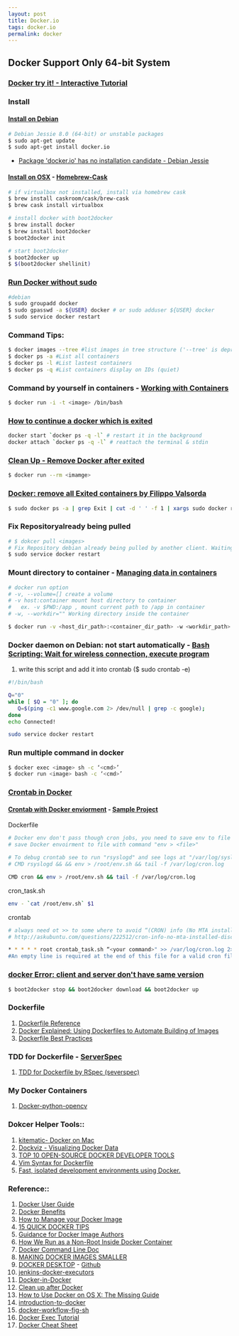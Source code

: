 ```yaml
---
layout: post
title: Docker.io
tags: docker.io
permalink: docker
---
```


## Docker Support Only 64-bit System

### [Docker try it! - Interactive Tutorial](https://www.docker.com/tryit/)

### Install

#### [Install on Debian](https://docs.docker.com/installation/debian/)

```sh
# Debian Jessie 8.0 (64-bit) or unstable packages
$ sudo apt-get update
$ sudo apt-get install docker.io
```
- [Package 'docker.io' has no installation candidate - Debian
Jessie](http://linuxconfig.org/package-docker-io-has-no-installation-candidate-debian-jessie)


#### [Install on OSX](http://penandpants.com/2014/03/09/docker-via-homebrew/) - [Homebrew-Cask](http://caskroom.io)

```sh
# if virtualbox not installed, install via homebrew cask
$ brew install caskroom/cask/brew-cask
$ brew cask install virtualbox

# install docker with boot2docker
$ brew install docker
$ brew install boot2docker
$ boot2docker init

# start boot2docker
$ boot2docker up
$ $(boot2docker shellinit)
```

### [Run Docker without sudo](https://docs.docker.com/installation/debian/#giving-non-root-access)  

```sh
#debian
$ sudo groupadd docker
$ sudo gpasswd -a ${USER} docker # or sudo adduser ${USER} docker
$ sudo service docker restart
```

### Command Tips:

```sh
$ docker images --tree #list images in tree structure ('--tree' is deprecated)
$ docker ps -a #List all containers
$ docker ps -l #List lastest containers
$ docker ps -q #List containers display on IDs (quiet)
```

### Command by yourself in containers - [Working with Containers](https://docs.docker.com/userguide/usingdocker/)

```sh
$ docker run -i -t <image> /bin/bash
```

### [How to continue a docker which is exited](http://stackoverflow.com/questions/21928691/how-to-continue-a-docker-which-is-exited)

```sh
docker start `docker ps -q -l` # restart it in the background
docker attach `docker ps -q -l` # reattach the terminal & stdin
```

### [Clean Up - Remove Docker after exited](https://docs.docker.com/reference/run/#clean-up-rm)

```sh
$ docker run --rm <imamge>
```

### [Docker: remove all Exited containers by Filippo Valsorda](https://coderwall.com/p/zguz_w)

```sh
$ sudo docker ps -a | grep Exit | cut -d ' ' -f 1 | xargs sudo docker rm
```

### Fix Repositoryalready being pulled 
```sh
# $ dokcer pull <images>
# Fix Repository debian already being pulled by another client. Waiting.
$ sudo service docker restart
```

### Mount directory to container - [Managing data in containers](https://docs.docker.com/userguide/dockervolumes/) 

```sh
# docker run option
# -v, --volume=[] create a volume
# -v host:container mount host directory to container 
#   ex. -v $PWD:/app , mount current path to /app in container
# -w, --workdir="" Working directory inside the container

$ docker run -v <host_dir_path>:<container_dir_path> -w <workdir_path> <image> <cmd>
```

### Docker daemon on Debian: not start automatically - [Bash Scripting: Wait for wireless connection, execute program](https://bbs.archlinux.org/viewtopic.php?id=51939)

1. write this script and add it into crontab ($ sudo crontab -e)

```sh
#!/bin/bash

Q="0"
while [ $Q = "0" ]; do
   Q=$(ping -c1 www.google.com 2> /dev/null | grep -c google);
done
echo Connected!

sudo service docker restart
```

### Run multiple command in docker

```sh
$ docker exec <image> sh -c ‘<cmd>’
$ docker run <image> bash -c ‘<cmd>’
```

### [Crontab in Docker](http://www.ekito.fr/people/run-a-cron-job-with-docker/)

#### [Crontab with Docker enviorment](https://registry.hub.docker.com/u/draffensperger/postgres-s3-backup/dockerfile/) - [Sample Project](https://github.com/draffensperger/postgres-s3-backup)

Dockerfile

```sh
# Docker env don't pass though cron jobs, you need to save env to file and load it in cron jobs.
# save Docker envoirment to file with command "env > <file>"

# To debug crontab see to run "rsyslogd" and see logs at "/var/log/syslo"
# CMD rsyslogd && && env > /root/env.sh && tail -f /var/log/cron.log

CMD cron && env > /root/env.sh && tail -f /var/log/cron.log
```

cron_task.sh

```sh
env - `cat /root/env.sh` $1
```

crontab

```sh
# always need ot >> to some where to avoid “(CRON) info (No MTA installed, discarding output)” error in the syslog
# http://askubuntu.com/questions/222512/cron-info-no-mta-installed-discarding-output-error-in-the-syslog

* * * * * root crontab_task.sh “<your command>" >> /var/log/cron.log 2>&1
#An empty line is required at the end of this file for a valid cron file.
```

### [docker Error: client and server don't have same version](http://stackoverflow.com/questions/24586573/docker-error-client-and-server-dont-have-same-version)

```sh
$ boot2docker stop && boot2docker download && boot2docker up
```

### Dockerfile
1. [Dockerfile Reference](https://docs.docker.com/reference/builder/)
2. [Docker Explained: Using Dockerfiles to Automate Building of Images](https://www.digitalocean.com/community/tutorials/docker-explained-using-dockerfiles-to-automate-building-of-images)
3. [Dockerfile Best Practices](http://crosbymichael.com/dockerfile-best-practices.html)

### TDD for Dockerfile - [ServerSpec](http://serverspec.org)
1. [TDD for Dockerfile by RSpec (severspec)](https://coderwall.com/p/5xylsg/tdd-for-dockerfile-by-rspec-severspec)


### My Docker Containers
1. [Docker-python-opencv](https://registry.hub.docker.com/u/ibotdotout/python-opencv/)


### Dokcer Helper Tools::
1. [kitematic- Docker on Mac](https://kitematic.com/)
2. [Dockviz - Visualizing Docker Data](https://github.com/justone/dockviz)
3. [TOP 10 OPEN-SOURCE DOCKER DEVELOPER TOOLS](http://www.centurylinklabs.com/top-10-open-source-docker-developer-tools/)
4. [Vim Syntax for  Dockerfile](https://github.com/ekalinin/Dockerfile.vim)
5. [Fast, isolated development environments using Docker.](http://www.fig.sh)


### Reference::
1. [Docker User Guide](https://docs.docker.com/userguide/)  
2. [Docker Benefits](http://knitatoms.net/2013/12/benefits-of-docker-for-application-deployment/)  
1. [How to Manage your Docker Image](https://developer.basespace.illumina.com/docs/content/documentation/native-apps/manage-docker-image)
3. [15 QUICK DOCKER TIPS](http://www.centurylinklabs.com/15-quick-docker-tips/)
4. [Guidance for Docker Image Authors](http://www.projectatomic.io/docs/docker-image-author-guidance/)
5. [How We Run as a Non-Root Inside Docker Container](http://www.yegor256.com/2014/08/29/docker-non-root.html)
6. [Docker Command Line Doc](http://docs.docker.com/reference/commandline/cli/)
7. [MAKING DOCKER IMAGES SMALLER](http://www.centurylinklabs.com/optimizing-docker-images/?hvid=2b3AmY)
8. [DOCKER DESKTOP](http://blog.docker.com/2013/07/docker-desktop-your-desktop-over-ssh-running-inside-of-a-docker-container/) - [Github](https://github.com/rogaha/docker-desktop)
9. [jenkins-docker-executors](https://registry.hub.docker.com/u/michaelneale/jenkins-docker-executors/dockerfile/)
10. [Docker-in-Docker](https://github.com/jpetazzo/dind)
11. [Clean up after Docker](http://blog.stefanxo.com/2014/02/clean-up-after-docker/)
12. [How to Use Docker on OS X: The Missing Guide](http://viget.com/extend/how-to-use-docker-on-os-x-the-missing-guide)
13. [introduction-to-docker](http://www.slideshare.net/winggundamth/introduction-to-docker-40139950)
14. [docker-workflow-fig-sh](http://www.syncano.com/docker-workflow-fig-sh/)
15. [Docker Exec Tutorial](https://www.youtube.com/watch?v=y-WH02MlIs8)
16. [Docker Cheat Sheet](https://github.com/wsargent/docker-cheat-sheet)
